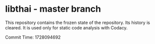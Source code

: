 # libthai - master branch

This repository contains the frozen state of the repository.
Its history is cleared. It is used only for static code
analysis with Codacy.

Commit Time: 1728094692